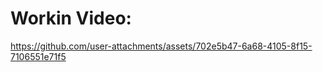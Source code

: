 <h1>Workin Video:</h1>

https://github.com/user-attachments/assets/702e5b47-6a68-4105-8f15-7106551e71f5

